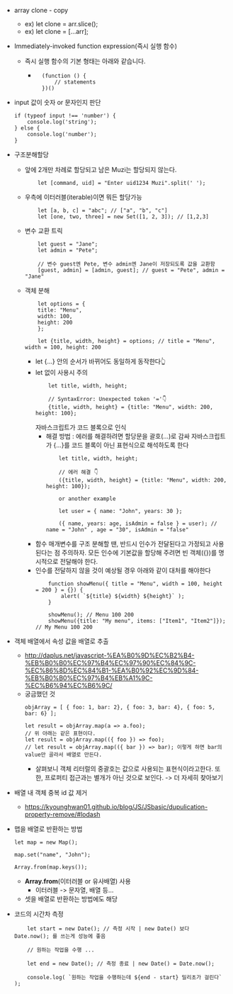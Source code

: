 - array clone - copy
    - ex) let clone = arr.slice();
    - ex) let clone = [...arr];

- Immediately-invoked function expression(즉시 실행 함수)
    - 즉시 실행 함수의 기본 형태는 아래와 같습니다.
        - ```
            (function () {
                // statements
            })()

            ```
- input 값이 숫자 or 문자인지 판단
    ```
    if (typeof input !== 'number') {
        console.log('string');
    } else {
        console.log('number');
    }
    ```

- 구조분해할당
    - 앞에 2개만 차례로 할당되고 남은 Muzi는 할당되지 않는다.
        ```
            let [command, uid] = "Enter uid1234 Muzi".split(' ');
        ```
    - 우측에 이터러블(iterable)이면 뭐든 할당가능
        ```
            let [a, b, c] = "abc"; // ["a", "b", "c"]
            let [one, two, three] = new Set([1, 2, 3]); // [1,2,3]
        ```
    - 변수 교환 트릭
        ```
            let guest = "Jane";
            let admin = "Pete";

            // 변수 guest엔 Pete, 변수 admin엔 Jane이 저장되도록 값을 교환함
            [guest, admin] = [admin, guest]; // guest = "Pete", admin = "Jane"
        ```
    - 객체 분해
        ```
            let options = {
            title: "Menu",
            width: 100,
            height: 200
            };

            let {title, width, height} = options; // title = "Menu", width = 100, height: 200 
        ```
        - let {...} 안의 순서가 바뀌어도 동일하게 동작한다👆
        - let 없이 사용시 주의
            ``` 
                let title, width, height;

                // SyntaxError: Unexpected token '='👇
                {title, width, height} = {title: "Menu", width: 200, height: 100};

            ```
            자바스크립트가 코드 블록으로 인식
            - 해결 방법 : 에러를 해결하려면 할당문을 괄호(...)로 감싸 자바스크립트가 {...}를 코드 블록이 아닌 표현식으로 해석하도록 한다
                ```
                    let title, width, height;

                    // 에러 해결 👇
                    ({title, width, height} = {title: "Menu", width: 200, height: 100});

                    or another example

                    let user = { name: "John", years: 30 };

                    ({ name, years: age, isAdmin = false } = user); // name = "John" , age = "30", isAdmin = "false"
                ```
        - 함수 매개변수를 구조 분해할 땐, 반드시 인수가 전달된다고 가정되고 사용된다는 점 주의하자. 모든 인수에 기본값을 할당해 주려면 빈 객체({})를 명시적으로 전달해야 한다.
        - 인수를 전달하지 않을 것이 예상될 경우 아래와 같이 대처를 해야한다
            ```
                function showMenu({ title = "Menu", width = 100, height = 200 } = {}) {
                    alert( `${title} ${width} ${height}` );
                }

                showMenu(); // Menu 100 200
                showMenu({title: "My menu", items: ["Item1", "Item2"]}); // My Menu 100 200
            ```



- 객체 배열에서 속성 값을 배열로 추출
    - http://daplus.net/javascript-%EA%B0%9D%EC%B2%B4-%EB%B0%B0%EC%97%B4%EC%97%90%EC%84%9C-%EC%86%8D%EC%84%B1-%EA%B0%92%EC%9D%84-%EB%B0%B0%EC%97%B4%EB%A1%9C-%EC%B6%94%EC%B6%9C/
    - 궁금했던 것
        ```
        objArray = [ { foo: 1, bar: 2}, { foo: 3, bar: 4}, { foo: 5, bar: 6} ];

        let result = objArray.map(a => a.foo);
        // 위 아래는 같은 표현이다.
        let result = objArray.map(({ foo }) => foo);
        // let result = objArray.map(({ bar }) => bar); 이렇게 하면 bar의 value만 골라서 배열로 만든다.
        ```
        - 살펴보니 객체 리터럴의 중괄호는 값으로 사용되는 표현식이라고한다. 또한, 프로퍼티 접근과는 별개가 아닌 것으로 보인다. -> 더 자세히 찾아보기

- 배열 내 객체 중복 id 값 제거
    - https://kyounghwan01.github.io/blog/JS/JSbasic/dupulication-property-remove/#lodash

- 맵을 배열로 반환하는 방법
    ```
    let map = new Map();

    map.set("name", "John");

    Array.from(map.keys());
    ```

    - **Array.from**(이터러블 or 유사배열) 사용
        - 이터러블 -> 문자열, 배열 등...
    - 셋을 배열로 반환하는 방법에도 해당

- 코드의 시간차 측정
    ```
        let start = new Date(); // 측정 시작 | new Date() 보다 Date.now(); 를 쓰는게 성능에 좋음

        // 원하는 작업을 수행 ...

        let end = new Date(); // 측정 종료 | new Date() = Date.now();

        console.log( `원하는 작업을 수행하는데 ${end - start} 밀리초가 걸린다` );
    ```